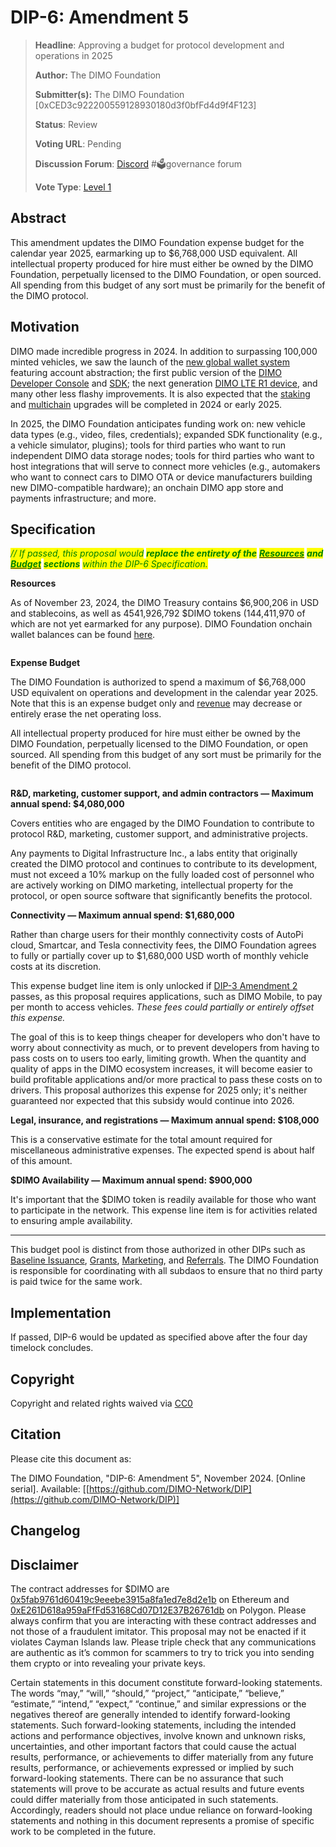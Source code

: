 # DIP-6: Amendment 5

> **Headline**: Approving a budget for protocol development and operations in 2025
>
> **Author:** The DIMO Foundation
>
> **Submitter(s):** The DIMO Foundation \[0xCED3c922200559128930180d3f0bfFd4d9f4F123]
>
> **Status**: Review
>
> **Voting URL**: Pending
>
> **Discussion Forum**: [Discord](https://chat.dimo.zone) #🗳️governance forum
>
> **Vote Type**: [Level 1](https://docs.dimo.zone/governance/dip1#voting-protocol)

## Abstract

This amendment updates the DIMO Foundation expense budget for the calendar year 2025, earmarking up to $6,768,000 USD equivalent. All intellectual property produced for hire must either be owned by the DIMO Foundation, perpetually licensed to the DIMO Foundation, or open sourced. All spending from this budget of any sort must be primarily for the benefit of the DIMO protocol.

## Motivation

DIMO made incredible progress in 2024. In addition to surpassing 100,000 minted vehicles, we saw the launch of the [new global wallet system](https://dimo.co/blogs/the-pit-stop/wallets-are-dead) featuring account abstraction; the first public version of the [DIMO Developer Console](https://console.dimo.org) and [SDK](https://app.gitbook.com/o/IDM0isB8NflgM8HmoQc9/s/xj7jMSjVBtR92AFN0SNC/); the next generation [DIMO LTE R1 device](../license-proposals/dlp5.md), and many other less flashy improvements. It is also expected that the [staking](dip2a4.md) and [multichain](../improvement-proposals/dip10.md) upgrades will be completed in 2024 or early 2025.

In 2025, the DIMO Foundation anticipates funding work on: new vehicle data types (e.g., video, files, credentials); expanded SDK functionality (e.g., a vehicle simulator, plugins); tools for third parties who want to run independent DIMO data storage nodes; tools for third parties who want to host integrations that will serve to connect more vehicles (e.g., automakers who want to connect cars to DIMO OTA or device manufacturers building new DIMO-compatible hardware); an onchain DIMO app store and payments infrastructure; and more.

## Specification

_<mark style="color:green;">// If passed, this proposal would</mark> <mark style="color:green;"></mark><mark style="color:green;">**replace the entirety of the**</mark>_ [_<mark style="color:green;">**Resources**</mark>_](https://docs.dimo.org/governance/improvement-proposals/dip6#resources) _<mark style="color:green;">**and**</mark>_ [_<mark style="color:green;">**Budget**</mark>_](https://docs.dimo.org/governance/improvement-proposals/dip6#budget) _<mark style="color:green;">**sections**</mark> <mark style="color:green;"></mark><mark style="color:green;">within the DIP-6 Specification.</mark>_

**Resources**

As of November 23, 2024, the DIMO Treasury contains $6,900,206 in USD and stablecoins, as well as 4541,926,792 $DIMO tokens (144,411,970 of which are not yet earmarked for any purpose). DIMO Foundation onchain wallet balances can be found [here](https://docs.dimo.zone/foundation/wallets).

<figure><img src="../.gitbook/assets/Screenshot 2024-11-24 at 10.07.12 PM.png" alt=""><figcaption></figcaption></figure>

**Expense Budget**

The DIMO Foundation is authorized to spend a maximum of $6,768,000 USD equivalent on operations and development in the calendar year 2025. Note that this is an expense budget only and [revenue](dip3a1-1.md) may decrease or entirely erase the net operating loss.

All intellectual property produced for hire must either be owned by the DIMO Foundation, perpetually licensed to the DIMO Foundation, or open sourced. All spending from this budget of any sort must be primarily for the benefit of the DIMO protocol.

<figure><img src="../.gitbook/assets/Screenshot 2024-12-04 at 6.49.54 AM.png" alt=""><figcaption></figcaption></figure>

**R\&D, marketing, customer support, and admin contractors — Maximum annual spend: $4,080,000**&#x20;

Covers entities who are engaged by the DIMO Foundation to contribute to protocol R\&D, marketing, customer support, and administrative projects.

Any payments to Digital Infrastructure Inc., a labs entity that originally created the DIMO protocol and continues to contribute to its development, must not exceed a 10% markup on the fully loaded cost of personnel who are actively working on DIMO marketing, intellectual property for the protocol, or open source software that significantly benefits the protocol.

**Connectivity — Maximum annual spend: $1,680,000**

Rather than charge users for their monthly connectivity costs of AutoPi cloud, Smartcar, and Tesla connectivity fees, the DIMO Foundation agrees to fully or partially cover up to $1,680,000 USD worth of monthly vehicle costs at its discretion.

This expense budget line item is only unlocked if [DIP-3 Amendment 2](dip3a1-1.md) passes, as this proposal requires applications, such as DIMO Mobile, to pay per month to access vehicles. _These fees could partially or entirely offset this expense._

The goal of this is to keep things cheaper for developers who don't have to worry about connectivity as much, or to prevent developers from having to pass costs on to users too early, limiting growth. When the quantity and quality of apps in the DIMO ecosystem increases, it will become easier to build profitable applications and/or more practical to pass these costs on to drivers. This proposal authorizes this expense for 2025 only; it's neither guaranteed nor expected that this subsidy would continue into 2026.

**Legal, insurance, and registrations — Maximum annual spend: $108,000**

This is a conservative estimate for the total amount required for miscellaneous administrative expenses. The expected spend is about half of this amount.

**$DIMO Availability — Maximum annual spend: $900,000**

It's important that the $DIMO token is readily available for those who want to participate in the network. This expense line item is for activities related to ensuring ample availability.

***

This budget pool is distinct from those authorized in other DIPs such as [Baseline Issuance](https://docs.dimo.zone/governance/improvement-proposals/dip2), [Grants](https://docs.dimo.zone/governance/improvement-proposals/dip8), [Marketing](https://docs.dimo.zone/governance/improvement-proposals/dip9), and [Referrals](https://docs.dimo.zone/governance/improvement-proposals/dip7). The DIMO Foundation is responsible for coordinating with all subdaos to ensure that no third party is paid twice for the same work.

## Implementation

If passed, DIP-6 would be updated as specified above after the four day timelock concludes.

## Copyright

Copyright and related rights waived via [CC0](https://creativecommons.org/publicdomain/zero/1.0)

## Citation

Please cite this document as:

The DIMO Foundation, "DIP-6: Amendment 5", November 2024. \[Online serial]. Available: \[[https://github.com/DIMO-Network/DIP](https://github.com/DIMO-Network/DIP)]

## Changelog



## Disclaimer <a href="#disclaimer" id="disclaimer"></a>

The contract addresses for $DIMO are [0x5fab9761d60419c9eeebe3915a8fa1ed7e8d2e1b](https://etherscan.io/token/0x5fab9761d60419c9eeebe3915a8fa1ed7e8d2e1b) on Ethereum and [0xE261D618a959aFfFd53168Cd07D12E37B26761db](https://polygonscan.com/token/0xE261D618a959aFfFd53168Cd07D12E37B26761db) on Polygon. Please always confirm that you are interacting with these contract addresses and not those of a fraudulent imitator. This proposal may not be enacted if it violates Cayman Islands law. Please triple check that any communications are authentic as it’s common for scammers to try to trick you into sending them crypto or into revealing your private keys.

Certain statements in this document constitute forward-looking statements. The words “may,” “will,” “should,” “project,” “anticipate,” “believe,” “estimate,” “intend,” “expect,” “continue,” and similar expressions or the negatives thereof are generally intended to identify forward-looking statements. Such forward-looking statements, including the intended actions and performance objectives, involve known and unknown risks, uncertainties, and other important factors that could cause the actual results, performance, or achievements to differ materially from any future results, performance, or achievements expressed or implied by such forward-looking statements. There can be no assurance that such statements will prove to be accurate as actual results and future events could differ materially from those anticipated in such statements. Accordingly, readers should not place undue reliance on forward-looking statements and nothing in this document represents a promise of specific work to be completed in the future.&#x20;
